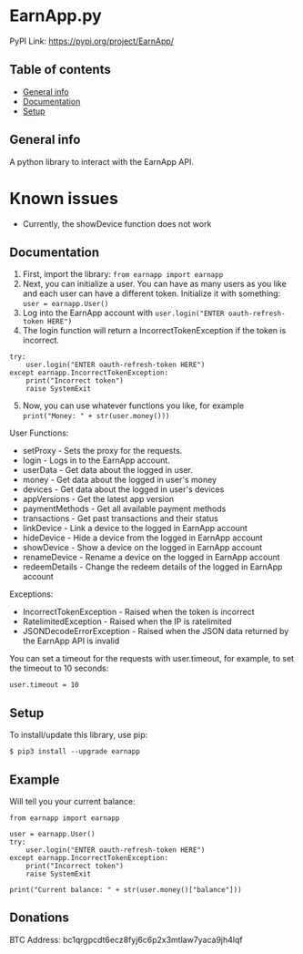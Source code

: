 # EarnApp.py
PyPI Link: https://pypi.org/project/EarnApp/
## Table of contents
* [General info](#general-info)
* [Documentation](#documentation)
* [Setup](#setup)

## General info
A python library to interact with the EarnApp API. 

# Known issues
- Currently, the showDevice function does not work

## Documentation
1) First, import the library: `from earnapp import earnapp`
2) Next, you can initialize a user. You can have as many users as you like and each user can have a different token. Initialize it with something: `user = earnapp.User()`
3) Log into the EarnApp account with `user.login("ENTER oauth-refresh-token HERE")`
4) The login function will return a IncorrectTokenException if the token is incorrect.
```
try:
    user.login("ENTER oauth-refresh-token HERE")
except earnapp.IncorrectTokenException:
    print("Incorrect token")
    raise SystemExit
```
5) Now, you can use whatever functions you like, for example `print("Money: " + str(user.money()))`

User Functions:
- setProxy - Sets the proxy for the requests.
- login - Logs in to the EarnApp account.
- userData - Get data about the logged in user.
- money - Get data about the logged in user's money
- devices - Get data about the logged in user's devices
- appVersions - Get the latest app version
- paymentMethods - Get all available payment methods
- transactions - Get past transactions and their status
- linkDevice - Link a device to the logged in EarnApp account
- hideDevice - Hide a device from the logged in EarnApp account
- showDevice - Show a device on the logged in EarnApp account
- renameDevice - Rename a device on the logged in EarnApp account
- redeemDetails - Change the redeem details of the logged in EarnApp account

Exceptions:
- IncorrectTokenException - Raised when the token is incorrect
- RatelimitedException - Raised when the IP is ratelimited
- JSONDecodeErrorException - Raised when the JSON data returned by the EarnApp API is invalid

You can set a timeout for the requests with user.timeout, for example, to set the timeout to 10 seconds:
```
user.timeout = 10
```

## Setup
To install/update this library, use pip:

```
$ pip3 install --upgrade earnapp
```


## Example
Will tell you your current balance:
```
from earnapp import earnapp

user = earnapp.User()
try:
    user.login("ENTER oauth-refresh-token HERE")
except earnapp.IncorrectTokenException:
    print("Incorrect token")
    raise SystemExit

print("Current balance: " + str(user.money()["balance"]))
```

## Donations
BTC Address: bc1qrgpcdt6ecz8fyj6c6p2x3mtlaw7yaca9jh4lqf